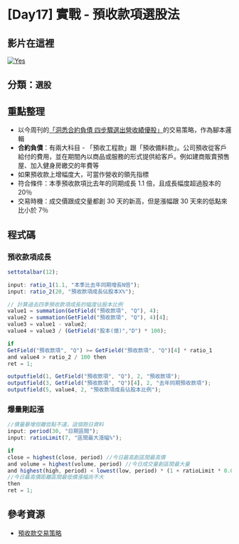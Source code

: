 # [Day17] 實戰 - 預收款項選股法

## 影片在這裡

[![Yes](https://img.youtube.com/vi/Ddk7jfBbpUY/0.jpg)](https://www.youtube.com/watch?v=Ddk7jfBbpUY)

## 分類：`選股`

## 重點整理

- 以今周刊的[「洞悉合約負債 四步驟選出營收績優股」](https://www.businesstoday.com.tw/article/category/80401/post/201909040031/%E6%B4%9E%E6%82%89%E5%90%88%E7%B4%84%E8%B2%A0%E5%82%B5%20%20%E5%9B%9B%E6%AD%A5%E9%A9%9F%E9%81%B8%E5%87%BA%E7%87%9F%E6%94%B6%E7%B8%BE%E5%84%AA%E8%82%A1)的交易策略，作為腳本邏輯
- **合約負債**：有兩大科目 - 「預收工程款」跟「預收備料款」。公司預收從客戶給付的費用，並在期間內以商品或服務的形式提供給客戶。例如建商販賣預售屋、加入健身房繳交的年費等
- 如果預收款上增幅度大，可當作營收的領先指標
- 符合條件：本季預收款項比去年的同期成長 1.1 倍，且成長幅度超過股本的 20％
- 交易時機：成交價跟成交量都創 30 天的新高，但是漲幅跟 30 天來的低點來比小於 7％

## 程式碼

### 預收款項成長

```javascript
settotalbar(12);

input: ratio_1(1.1, "本季比去年同期增長N倍");
input: ratio_2(20, "預收款項成長佔股本X%");

// 計算過去四季預收款項成長的幅度佔股本比例
value1 = summation(GetField("預收款項", "Q"), 4);
value2 = summation(GetField("預收款項", "Q"), 4)[4];
value3 = value1 - value2;
value4 = value3 / (GetField("股本(億)","D") * 100);

if
GetField("預收款項", "Q") >= GetField("預收款項", "Q")[4] * ratio_1
and value4 > ratio_2 / 100 then
ret = 1;

outputfield(1, GetField("預收款項", "Q"), 2, "預收款項");
outputfield(3, GetField("預收款項", "Q")[4], 2, "去年同期預收款項");
outputfield(5, value4, 2, "預收款項成長佔股本比例");
```

### 爆量剛起漲

```javascript
//價量暴增但離低點不遠，這個跑日資料
input: period(30, "日期區間");
input: ratioLimit(7, "區間最大漲幅%");

if
close = highest(close, period) //今日最高創區間最高價
and volume = highest(volume, period) //今日成交量創區間最大量
and highest(high, period) < lowest(low, period) * (1 + ratioLimit * 0.01)
//今日最高價距離區間最低價漲幅尚不大
then
ret = 1;
```

## 參考資源

- [預收款交易策略](http://www.xq.com.tw/videoteach//videoteach/%e9%a0%90%e6%94%b6%e6%ac%be%e4%ba%a4%e6%98%93%e7%ad%96%e7%95%a5/)
